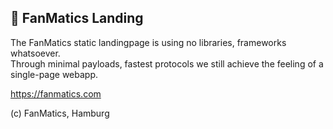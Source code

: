 ## 🔹 FanMatics Landing
The FanMatics static landingpage is using no libraries, frameworks whatsoever.  
Through minimal payloads, fastest protocols we still achieve the feeling of a single-page webapp.  
  
https://fanmatics.com

(c) FanMatics, Hamburg
  
